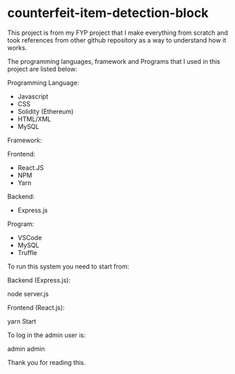 # counterfeit-item-detection-block

This project is from my FYP project that I make everything from scratch and took references from other github repository as a way to understand how it works.

The programming languages, framework and Programs that I used in this project are listed below:

Programming Language:
- Javascript
- CSS
- Solidity (Ethereum)
- HTML/XML
- MySQL

Framework:

Frontend:
  - React.JS
  - NPM
  - Yarn

Backend:
  - Express.js

Program:
- VSCode
- MySQL
- Truffle

To run this system you need to start from:

Backend (Express.js):

node server.js

Frontend (React.js):

yarn Start


To log in the admin user is:

admin
admin

Thank you for reading this.
